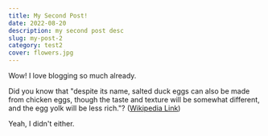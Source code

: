 ```yaml
---
title: My Second Post!
date: 2022-08-20
description: my second post desc
slug: my-post-2
category: test2
cover: flowers.jpg
---
```


Wow! I love blogging so much already.

Did you know that "despite its name, salted duck eggs can also be made from
chicken eggs, though the taste and texture will be somewhat different, and the
egg yolk will be less rich."?
([Wikipedia Link](https://en.wikipedia.org/wiki/Salted_duck_egg))

Yeah, I didn't either.

